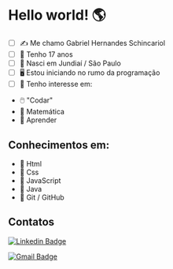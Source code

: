 # Hello world!  🌎

 - [ ] ✍️ Me chamo Gabriel Hernandes Schincariol 
 - [ ] 📅 Tenho 17 anos 
 - [ ] 🌇 Nasci em Jundiaí / São Paulo 
 - [ ] 🖥️ Estou iniciando no rumo da programação 
 - [ ] 📌 Tenho interesse em:
 - 🖱️ "Codar"
 - 🧮 Matemática
 - 📖 Aprender

## Conhecimentos em:

 - 🏁 Html
 - 🏁 Css
 - 🏁 JavaScript
 - 🏁 Java
 - 📁 Git / GitHub

## Contatos

[![Linkedin Badge](https://img.shields.io/badge/-Gabriel%20Schincariol-blue?style=flat-square&logo=Linkedin&logoColor=white&link=https://www.linkedin.com/in/gabrielschincariol/)](https://www.linkedin.com/in/gabrielschincariol/) 

[![Gmail Badge](https://img.shields.io/badge/-Gabriel_Schincariol-red?style=flat-square&logo=Gmail&logoColor=white&link=mailto:gschin11@gmail.com)](mailto:gschin11@gmail.com)
